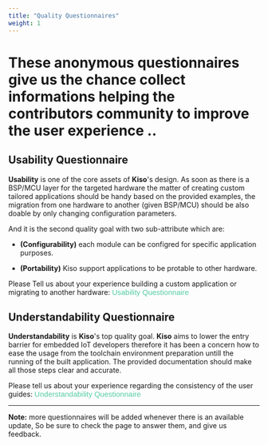 ```yaml
---
title: "Quality Questionnaires"
weight: 1
---
```


# These anonymous questionnaires give us the chance collect informations helping the contributors community to improve the user experience ..


##  Usability Questionnaire

**Usability** is one of the core assets of **Kiso**'s design. As soon as there is a BSP/MCU layer for the targeted hardware the matter of creating custom tailored applications should be handy based on the provided examples, the migration from one hardware to another (given BSP/MCU) should be also doable by only changing configuration parameters.

And it is the second quality goal with two sub-attribute which are:

- **(Configurability)**  each module can be configred for specific application purposes.

- **(Portability)**  Kiso support applications to be protable to other hardware.

Please Tell us about your experience building a custom application or migrating to another hardware: <a style="font: 15px Helvetica bold, sans-serif; color: #54CCA3; text-decoration: none;" href=https://www.surveymonkey.com/r/2GBGRSJ> Usability Questionnaire  </a>


## Understandability Questionnaire

**Understandability** is **Kiso**'s top quality goal. **Kiso** aims to lower the entry barrier for embedded IoT developers therefore it has been a concern how to ease the usage from the toolchain environment preparation untill the running of the built application. The provided documentation should make all those steps clear and accurate.


Please tell us about your experience regarding the consistency of the user guides: <a style="font: 15px Helvetica bold, sans-serif; color: #54CCA3; text-decoration: none;" 
href=https://www.surveymonkey.com/r/MPV3XS9> Understandability Questionnaire </a>

------
**Note:** more questionnaires will be added whenever there is an available update, So be sure to check the page to answer them, and give us feedback.  


